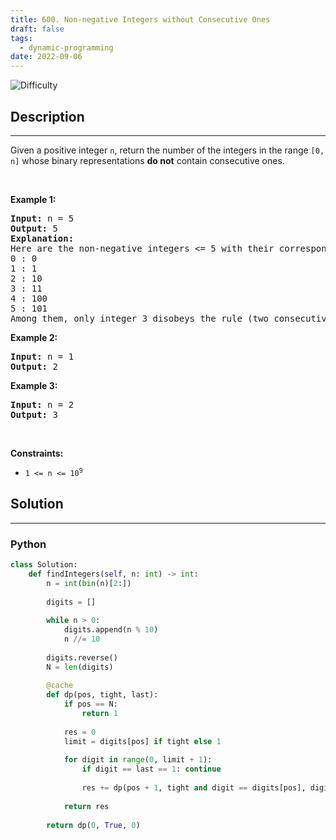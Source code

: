 ```yaml
---
title: 600. Non-negative Integers without Consecutive Ones
draft: false
tags: 
  - dynamic-programming
date: 2022-09-06
---
```


![Difficulty](https://img.shields.io/badge/Difficulty-Hard-blue.svg)

## Description

---
<p>Given a positive integer <code>n</code>, return the number of the integers in the range <code>[0, n]</code> whose binary representations <strong>do not</strong> contain consecutive ones.</p>

<p>&nbsp;</p>
<p><strong class="example">Example 1:</strong></p>

<pre>
<strong>Input:</strong> n = 5
<strong>Output:</strong> 5
<strong>Explanation:</strong>
Here are the non-negative integers &lt;= 5 with their corresponding binary representations:
0 : 0
1 : 1
2 : 10
3 : 11
4 : 100
5 : 101
Among them, only integer 3 disobeys the rule (two consecutive ones) and the other 5 satisfy the rule. 
</pre>

<p><strong class="example">Example 2:</strong></p>

<pre>
<strong>Input:</strong> n = 1
<strong>Output:</strong> 2
</pre>

<p><strong class="example">Example 3:</strong></p>

<pre>
<strong>Input:</strong> n = 2
<strong>Output:</strong> 3
</pre>

<p>&nbsp;</p>
<p><strong>Constraints:</strong></p>

<ul>
	<li><code>1 &lt;= n &lt;= 10<sup>9</sup></code></li>
</ul>


## Solution

---
### Python
``` py title='non-negative-integers-without-consecutive-ones'
class Solution:
    def findIntegers(self, n: int) -> int:
        n = int(bin(n)[2:])
        
        digits = []
        
        while n > 0:
            digits.append(n % 10)
            n //= 10
        
        digits.reverse()
        N = len(digits)
        
        @cache
        def dp(pos, tight, last):
            if pos == N:
                return 1
            
            res = 0
            limit = digits[pos] if tight else 1
            
            for digit in range(0, limit + 1):
                if digit == last == 1: continue
                    
                res += dp(pos + 1, tight and digit == digits[pos], digit)
            
            return res
        
        return dp(0, True, 0)

```

